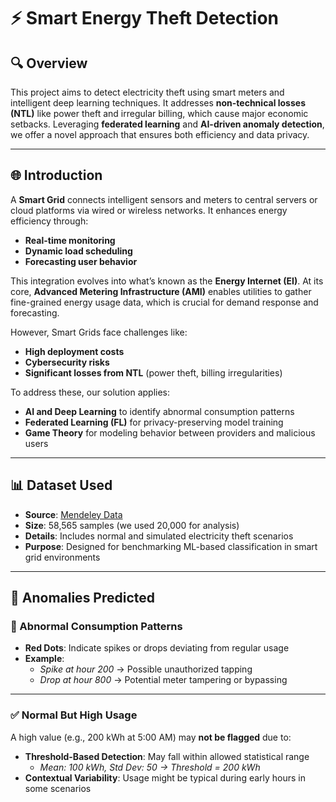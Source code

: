# ⚡ Smart Energy Theft Detection

## 🔍 Overview  
This project aims to detect electricity theft using smart meters and intelligent deep learning techniques. It addresses **non-technical losses (NTL)** like power theft and irregular billing, which cause major economic setbacks. Leveraging **federated learning** and **AI-driven anomaly detection**, we offer a novel approach that ensures both efficiency and data privacy.

---

## 🌐 Introduction  
A **Smart Grid** connects intelligent sensors and meters to central servers or cloud platforms via wired or wireless networks. It enhances energy efficiency through:

- **Real-time monitoring**
- **Dynamic load scheduling**
- **Forecasting user behavior**

This integration evolves into what’s known as the **Energy Internet (EI)**. At its core, **Advanced Metering Infrastructure (AMI)** enables utilities to gather fine-grained energy usage data, which is crucial for demand response and forecasting.

However, Smart Grids face challenges like:

- **High deployment costs**
- **Cybersecurity risks**
- **Significant losses from NTL** (power theft, billing irregularities)

To address these, our solution applies:

- **AI and Deep Learning** to identify abnormal consumption patterns  
- **Federated Learning (FL)** for privacy-preserving model training  
- **Game Theory** for modeling behavior between providers and malicious users  

---

## 📊 Dataset Used

- **Source**: [Mendeley Data](https://data.mendeley.com/datasets/c3c7329tjj/3)  
- **Size**: 58,565 samples (we used 20,000 for analysis)  
- **Details**: Includes normal and simulated electricity theft scenarios  
- **Purpose**: Designed for benchmarking ML-based classification in smart grid environments  

---

## 🚩 Anomalies Predicted

### 🔴 Abnormal Consumption Patterns

- **Red Dots**: Indicate spikes or drops deviating from regular usage  
- **Example**:  
  - *Spike at hour 200* → Possible unauthorized tapping  
  - *Drop at hour 800* → Potential meter tampering or bypassing  

---

### ✅ Normal But High Usage  
A high value (e.g., 200 kWh at 5:00 AM) may **not be flagged** due to:

- **Threshold-Based Detection**: May fall within allowed statistical range  
  - *Mean: 100 kWh, Std Dev: 50 → Threshold = 200 kWh*  
- **Contextual Variability**: Usage might be typical during early hours in some scenarios  
